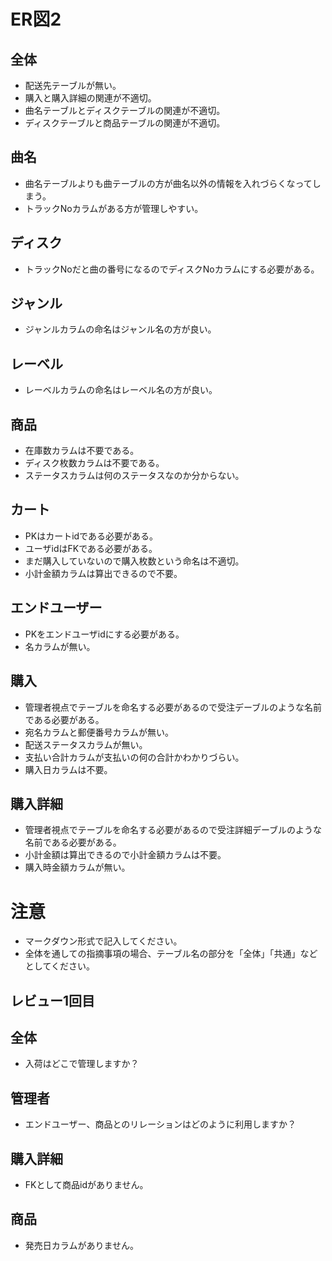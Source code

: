 # ER図2
## 全体
- 配送先テーブルが無い。
- 購入と購入詳細の関連が不適切。
- 曲名テーブルとディスクテーブルの関連が不適切。
- ディスクテーブルと商品テーブルの関連が不適切。

## 曲名
- 曲名テーブルよりも曲テーブルの方が曲名以外の情報を入れづらくなってしまう。
- トラックNoカラムがある方が管理しやすい。

## ディスク
- トラックNoだと曲の番号になるのでディスクNoカラムにする必要がある。

## ジャンル
- ジャンルカラムの命名はジャンル名の方が良い。

## レーベル
- レーベルカラムの命名はレーベル名の方が良い。

## 商品
- 在庫数カラムは不要である。
- ディスク枚数カラムは不要である。
- ステータスカラムは何のステータスなのか分からない。

## カート
- PKはカートidである必要がある。
- ユーザidはFKである必要がある。
- まだ購入していないので購入枚数という命名は不適切。
- 小計金額カラムは算出できるので不要。

## エンドユーザー
- PKをエンドユーザidにする必要がある。
- 名カラムが無い。

## 購入
- 管理者視点でテーブルを命名する必要があるので受注デーブルのような名前である必要がある。
- 宛名カラムと郵便番号カラムが無い。
- 配送ステータスカラムが無い。
- 支払い合計カラムが支払いの何の合計かわかりづらい。
- 購入日カラムは不要。

## 購入詳細
- 管理者視点でテーブルを命名する必要があるので受注詳細デーブルのような名前である必要がある。
- 小計金額は算出できるので小計金額カラムは不要。
- 購入時金額カラムが無い。



# 注意
* マークダウン形式で記入してください。
* 全体を通しての指摘事項の場合、テーブル名の部分を「全体」「共通」などとしてください。

## レビュー1回目
## 全体
- 入荷はどこで管理しますか？

## 管理者
- エンドユーザー、商品とのリレーションはどのように利用しますか？

## 購入詳細
- FKとして商品idがありません。

## 商品
- 発売日カラムがありません。

